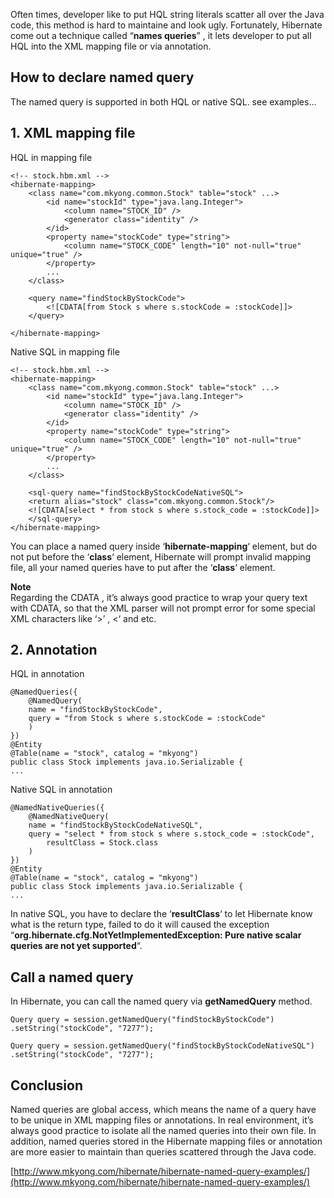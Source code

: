 Often times, developer like to put HQL string literals scatter all over the Java code, this method is hard to maintaine and look ugly. Fortunately, Hibernate come out a technique called “**names queries**” , it lets developer to put all HQL into the XML mapping file or via annotation.

## How to declare named query

The named query is supported in both HQL or native SQL. see examples…

## 1\. XML mapping file

HQL in mapping file

    <!-- stock.hbm.xml -->
    <hibernate-mapping>
        <class name="com.mkyong.common.Stock" table="stock" ...>
            <id name="stockId" type="java.lang.Integer">
                <column name="STOCK_ID" />
                <generator class="identity" />
            </id>
            <property name="stockCode" type="string">
                <column name="STOCK_CODE" length="10" not-null="true" unique="true" />
            </property>
            ...
        </class>

        <query name="findStockByStockCode">
            <![CDATA[from Stock s where s.stockCode = :stockCode]]>
        </query>

    </hibernate-mapping>

Native SQL in mapping file

    <!-- stock.hbm.xml -->
    <hibernate-mapping>
        <class name="com.mkyong.common.Stock" table="stock" ...>
            <id name="stockId" type="java.lang.Integer">
                <column name="STOCK_ID" />
                <generator class="identity" />
            </id>
            <property name="stockCode" type="string">
                <column name="STOCK_CODE" length="10" not-null="true" unique="true" />
            </property>
            ...
        </class>

        <sql-query name="findStockByStockCodeNativeSQL">
    	<return alias="stock" class="com.mkyong.common.Stock"/>
    	<![CDATA[select * from stock s where s.stock_code = :stockCode]]>
        </sql-query>
    </hibernate-mapping>

You can place a named query inside ‘**hibernate-mapping**‘ element, but do not put before the ‘**class**‘ element, Hibernate will prompt invalid mapping file, all your named queries have to put after the ‘**class**‘ element.

**Note**  
Regarding the CDATA , it’s always good practice to wrap your query text with CDATA, so that the XML parser will not prompt error for some special XML characters like ‘>’ , <‘ and etc.

## 2\. Annotation

HQL in annotation

    @NamedQueries({
    	@NamedQuery(
    	name = "findStockByStockCode",
    	query = "from Stock s where s.stockCode = :stockCode"
    	)
    })
    @Entity
    @Table(name = "stock", catalog = "mkyong")
    public class Stock implements java.io.Serializable {
    ...

Native SQL in annotation

    @NamedNativeQueries({
    	@NamedNativeQuery(
    	name = "findStockByStockCodeNativeSQL",
    	query = "select * from stock s where s.stock_code = :stockCode",
            resultClass = Stock.class
    	)
    })
    @Entity
    @Table(name = "stock", catalog = "mkyong")
    public class Stock implements java.io.Serializable {
    ...

In native SQL, you have to declare the ‘**resultClass**‘ to let Hibernate know what is the return type, failed to do it will caused the exception “**org.hibernate.cfg.NotYetImplementedException: Pure native scalar queries are not yet supported**“.

## Call a named query

In Hibernate, you can call the named query via **getNamedQuery** method.

    Query query = session.getNamedQuery("findStockByStockCode")
    .setString("stockCode", "7277");

    Query query = session.getNamedQuery("findStockByStockCodeNativeSQL")
    .setString("stockCode", "7277");

## Conclusion

Named queries are global access, which means the name of a query have to be unique in XML mapping files or annotations. In real environment, it’s always good practice to isolate all the named queries into their own file. In addition, named queries stored in the Hibernate mapping files or annotation are more easier to maintain than queries scattered through the Java code.

[http://www.mkyong.com/hibernate/hibernate-named-query-examples/](http://www.mkyong.com/hibernate/hibernate-named-query-examples/)
